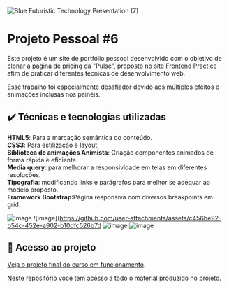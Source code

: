 

![Blue Futuristic Technology Presentation (7)](https://github.com/user-attachments/assets/913643c0-0d4a-4d5b-adbe-ada2dca28978)



# Projeto Pessoal #6

Este projeto é um site de portfólio pessoal desenvolvido com o objetivo de clonar a pagina de pricing da "Pulse", proposto no site [Frontend Practice](https://www.frontendpractice.com/projects/oh-studio) afim de praticar diferentes técnicas de desenvolvimento web.  

Esse trabalho foi especialmente desafiador devido aos múltiplos efeitos e animações inclusas nos painéis.  

## ✔️ Técnicas e tecnologias utilizadas  
**HTML5**: Para a marcação semântica do conteúdo.  
**CSS3**: Para estilização e layout,   
**Biblioteca de animações Animista**: Criação componentes animados de forma rápida e eficiente.  
**Media query**: para melhorar a responsividade em telas em diferentes resoluções.    
**Tipografia**: modificando links e parágrafos para melhor se adequar ao modelo proposto.   
**Framework Bootstrap**:Página responsiva com diversos breakpoints em grid. 
 
 

![image](https://github.com/user-attachments/assets/9375bc40-58fc-4940-bb21-f217d16b3110) 
![image](https://github.com/user-attachments/assets/c456be92-b54c-452e-a902-b10dfc526b7d
![image](https://github.com/user-attachments/assets/83945a1f-9094-4d85-9dfb-5513bec6c99a)
![image](https://github.com/user-attachments/assets/1e9870b4-e461-49f6-bb91-35c02d6a4a37)





  









      
## 📁 Acesso ao projeto  

[Veja o projeto final do curso em funcionamento](https://lshv04.github.io/projetopessoal6/).  





Neste repositório você tem acesso a todo o material produzido no projeto.


